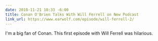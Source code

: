 ```yaml
---
date: 2018-11-21 10:33 -6:00
title: Conan O'Brien Talks With Will Ferrell on New Podcast
link_url: https://www.earwolf.com/episode/will-ferrell-2/
---
```


I'm a big fan of Conan. This first episode with Will Ferrell was hilarious.

